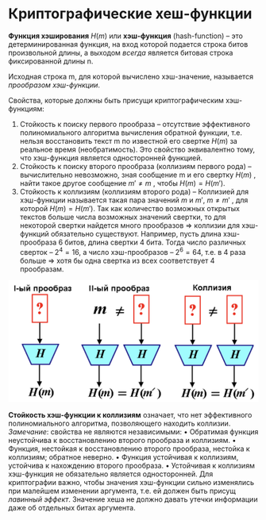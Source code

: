 # Криптографические хеш-функции

**Функция хэширования** $H(m)$ или **хэш-функция** (hash-function) – это детерминированная функция, на вход которой подается строка битов произвольной длины, а выходом *всегда* является битовая строка фиксированной длины n.

Исходная строка m, для которой вычислено хэш-значение, называется *прообразом хэш-функции*.

Свойства, которые должны быть присущи криптографическим хэш-функциям:

1. Стойкость к поиску первого прообраза – отсутствие эффективного полиномиального алгоритма вычисления обратной функции, т.е. нельзя восстановить текст m по известной его свертке $H(m)$ за реальное время (необратимость). Это свойство эквивалентно тому, что хэш-функция является односторонней функцией.
2. Стойкость к поиску второго прообраза (коллизиям первого рода) – вычислительно невозможно, зная сообщение m и его свертку $H(m)$ , найти такое другое сообщение $m' \neq m$ , чтобы $H(m) = H(m')$.
3. Стойкость к коллизиям (коллизиям второго рода) – Коллизией для хэш-функции называется такая пара значений $m$ и $m'$, $m \neq m'$ , для которой $H(m) = H(m')$. Так как количество возможных открытых текстов больше числа возможных значений свертки, то для некоторой свертки найдется много прообразов ⇒ коллизии для хэш-функций обязательно существуют. Например, пусть длина хэш-прообраза 6 битов, длина свертки 4 бита. Тогда число различных сверток – $2^4 = 16$, а число хэш-прообразов – $2^6 = 64$, т.е. в 4 раза больше ⇒ хотя бы одна свертка из всех соответствует 4 прообразам.

![hash-func1](../assets/images/hash-func1.png)

**Стойкость хэш-функции к коллизиям** означает, что нет эффективного полиномиального алгоритма, позволяющего находить коллизии.
*Замечание*: свойства не являются независимыми:
• Обратимая функция неустойчива к восстановлению второго прообраза и коллизиям.
• Функция, нестойкая к восстановлению второго прообраза, нестойка к коллизиям; обратное неверно.
• Функция устойчивая к коллизиям, устойчива к нахождению второго прообраза.
• Устойчивая к коллизиям хэш-функция не обязательно является односторонней.
Для криптографии важно, чтобы значения хэш-функции сильно
изменялись при малейшем изменении аргумента, т.е. ей должен быть присущ *лавинный эффект*.
Значение хеша не должно давать утечки информации даже об отдельных битах аргумента.
